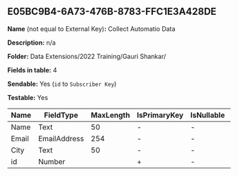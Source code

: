 ## E05BC9B4-6A73-476B-8783-FFC1E3A428DE

**Name** (not equal to External Key)**:** Collect Automatio Data

**Description:** n/a

**Folder:** Data Extensions/2022 Training/Gauri Shankar/

**Fields in table:** 4

**Sendable:** Yes (`id` to `Subscriber Key`)

**Testable:** Yes

| Name | FieldType | MaxLength | IsPrimaryKey | IsNullable | DefaultValue |
| --- | --- | --- | --- | --- | --- |
| Name | Text | 50 | - | - |  |
| Email | EmailAddress | 254 | - | - |  |
| City | Text | 50 | - | - |  |
| id | Number |  | + | - |  |
